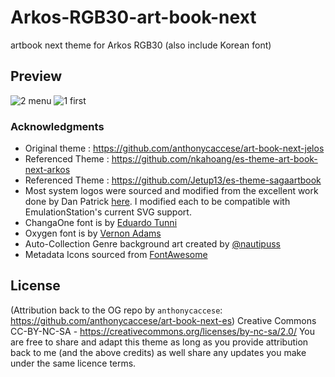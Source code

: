 # Arkos-RGB30-art-book-next
artbook next theme for Arkos RGB30 (also include Korean font)

## Preview
![2  menu](https://github.com/ljhmd0825/Arkos-RGB30-art-book-next/assets/75230324/ffbf7b8c-e68d-4598-b6db-8d6dd69cd560)
![1  first](https://github.com/ljhmd0825/Arkos-RGB30-art-book-next/assets/75230324/ac609976-bd52-462f-a3b0-f06e250603af)

### **Acknowledgments**
* Original theme : https://github.com/anthonycaccese/art-book-next-jelos
* Referenced Theme :  https://github.com/nkahoang/es-theme-art-book-next-arkos
* Referenced Theme :  https://github.com/Jetup13/es-theme-sagaartbook
* Most system logos were sourced and modified from the excellent work done by Dan Patrick [here](https://archive.org/details/console-logos-professionally-redrawn-plus-official-versions).  I modified each to be compatible with EmulationStation's current SVG support.
* ChangaOne font is by [Eduardo Tunni](https://www.fontsquirrel.com/fonts/changa)
* Oxygen font is by [Vernon Adams](https://www.fontsquirrel.com/fonts/oxygen)
* Auto-Collection Genre background art created by [@nautipuss](https://github.com/nautipuss)
* Metadata Icons sourced from [FontAwesome](https://fontawesome.com/search?o=r&m=free)

## **License**
(Attribution back to the OG repo by `anthonycaccese`: https://github.com/anthonycaccese/art-book-next-es)
Creative Commons CC-BY-NC-SA - https://creativecommons.org/licenses/by-nc-sa/2.0/
You are free to share and adapt this theme as long as you provide attribution back to me (and the above credits) as well share any updates you make under the same licence terms.
